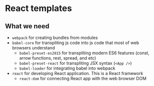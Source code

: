 # React templates
## What we need
- `webpack` for creating bundles from modules
- `babel-core` for transpliting js code into js code that most of web browsers understand  
  - `babel-preset-es2015` for transpliting modern ES6 features (const, arrow functions, rest, spread, and etc)
  - `babel-preset-react` for transpliting JSX syntax (`<App />`)
  - `babel-loader` for integrating babel into webpack
- `react` for developing React application. This is a React framework
  - `react-dom` for connecting React app with the web browser DOM
